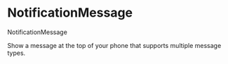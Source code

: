 # NotificationMessage
NotificationMessage

Show a message at the top of your phone that supports multiple message types.

